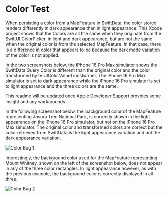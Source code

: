 # Color Test
When persisting a color from a MapFeature in SwiftData, the color stored renders differently in dark appearance than in light appearance. This Xcode project shows that the Colors are all the same when they originate from the SwiftUI ColorPicker, in light and dark appearance, but are not the same when the original color is from the selected MapFeature. In that case, there is a difference in color that appears to be because the dark mode variation of the color is not applied.

In the two screenshots below, the iPhone 16 Pro Max simulator shows the SwiftData Query Color is different than the original color and the color transformed by te UIColorValueTransformer. The iPhone 16 Pro Max simulator is set to dark appearance while the iPhone 16 Pro simulator is set to light appearance and the three colors are the same.

This readme will be updated once Apple Developer Support provides some insight and any workarounds.

In the following screenshot below, the background color of the MapFeature representing Josura Tree National Park, is correctly shown in the light appearance on the iPhone 16 Pro simulator, but not on the iPhone 16 Pro Max simulator. The original color and transformed colors are correct but the color retrieved from SwiftData is the light appearance variation and not the dark appearance variation. 

![Color Bug 1](https://github.com/user-attachments/assets/c43742a5-b0d4-40f6-b101-0a99fe0b0df4)

Interestingly, the background color used for the MapFeature representing Mount Whitney, shown on the left of the screenshot below, does not appear in any of the three color rectangles. In light appearance however, as with the previous example, the background color is correctly displayed in all three.

![Color Bug 2](https://github.com/user-attachments/assets/6ad5010e-1242-4446-80aa-a6ad316a3fd2)

